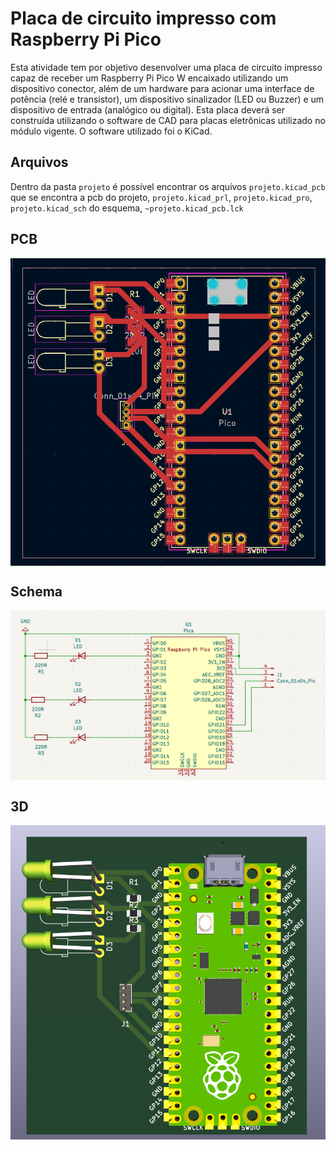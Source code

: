 # Placa de circuito impresso com Raspberry Pi Pico

Esta atividade tem por objetivo desenvolver uma placa de circuito impresso capaz de receber um Raspberry Pi Pico W encaixado utilizando um dispositivo conector, além de um hardware para acionar uma interface de potência (relé e transistor), um dispositivo sinalizador (LED ou Buzzer) e um dispositivo de entrada (analógico ou digital). Esta placa deverá ser construída utilizando o software de CAD para placas eletrônicas utilizado no módulo vigente. O software utilizado foi o KiCad.

## Arquivos

Dentro da pasta `projeto` é possível encontrar os arquívos `projeto.kicad_pcb` que se encontra a pcb do projeto, `projeto.kicad_prl`, `projeto.kicad_pro`, `projeto.kicad_sch` do esquema, `~projeto.kicad_pcb.lck`


## PCB

<p align="center">

<img src="images/pcb.png" align="center" border="0">


## Schema

<p align="center">

<img src="images/schema.png" align="center" border="0">

## 3D

<p align="center">

<img src="images/3d.png" align="center" border="0">

